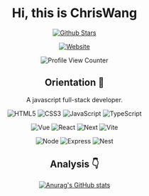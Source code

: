 
<div align=center>

<!-- <img alt="Yiyang Sun" src="./assets/avatar.png" width=100 /> -->

# Hi, this is ChrisWang 

<p>

[![Github Stars](https://img.shields.io/github/stars/SilverComet7?color=faf408&label=github%20stars&logo=github)](https://github.com/SilverComet7)

</p>

<p>

[![Website](https://img.shields.io/badge/personal%20website-chriswang.site-b860ff?logo=html5&logoColor=white&labelColor=red)](https://chris-coder-s-article.vercel.app/)

</p>

![Profile View Counter](https://komarev.com/ghpvc/?username=SilverComet7)


## Orientation :dart:

A javascript full-stack developer.
<!-- I love Front End technologys. :heart: -->

<p>

![HTML5](https://img.shields.io/badge/-HTML5-red?logo=html5&logoColor=white)
![CSS3](https://img.shields.io/badge/-CSS3-blue?logo=css3&logoColor=white)
![JavaScript](https://img.shields.io/badge/-JavaScript-yellow?logo=javascript&logoColor=white)
![TypeScript](https://img.shields.io/badge/-TypeScript-blue?logo=typescript&logoColor=white)

</p>

<p>
  
![Vue](https://img.shields.io/badge/-Vue-34495e?logo=vue.js)
![React](https://img.shields.io/badge/-React-282c34?logo=react)
![Next](https://img.shields.io/badge/-Next-000000?logo=next.js)
![Vite](https://img.shields.io/badge/-Vite-646cff?logo=vite&logoColor=white)
<!-- ![Webpack](https://img.shields.io/badge/-Webpack-1a6bac?logo=webpack) -->

</p>

<p>

![Node](https://img.shields.io/badge/Node-5FA04E?logo=node.js)
![Express](https://img.shields.io/badge/Express-brightgreen?logo=express)
![Nest](https://img.shields.io/badge/Nest-1?logo=nestjs&color=%23E0234E)

</p>

## Analysis :point_down:

[![Anurag's GitHub stats](https://github-readme-stats.vercel.app/api?username=SilverComet7&theme=radical&show_icons=true)](https://github.com/SilverComet7)


</div>














<!--
**SilverComet7/SilverComet7** is a ✨ _special_ ✨ repository because its `README.md` (this file) appears on your GitHub profile.

Here are some ideas to get you started:

- 🔭 I’m currently working on ...
- 🌱 I’m currently learning ...
- 👯 I’m looking to collaborate on ...
- 🤔 I’m looking for help with ...
- 💬 Ask me about ...
- 📫 How to reach me: ...
- 😄 Pronouns: ...
- ⚡ Fun fact: ...
-->
